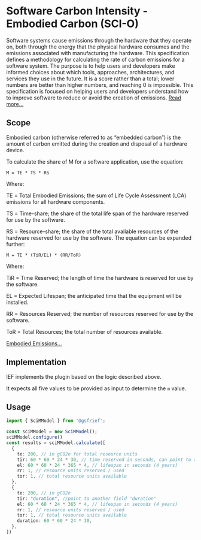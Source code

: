 # Software Carbon Intensity - Embodied Carbon (SCI-O)

Software systems cause emissions through the hardware that they operate on, both through the energy that the physical
hardware consumes and the emissions associated with manufacturing the hardware. This specification defines a methodology
for calculating the rate of carbon emissions for a software system. The purpose is to help users and developers make
informed choices about which tools, approaches, architectures, and services they use in the future. It is a score rather
than a total; lower numbers are better than higher numbers, and reaching 0 is impossible. This specification is focused
on helping users and developers understand how to improve software to reduce or avoid the creation of
emissions. [Read more...](https://github.com/Green-Software-Foundation/sci/blob/main/Software_Carbon_Intensity/Software_Carbon_Intensity_Specification.md)

## Scope

Embodied carbon (otherwise referred to as “embedded carbon”) is the amount of carbon emitted during the creation and disposal of a hardware device.

To calculate the share of M for a software application, use the equation:
```
M = TE * TS * RS
```
Where:

TE = Total Embodied Emissions; the sum of Life Cycle Assessment (LCA) emissions for all hardware components.

TS = Time-share; the share of the total life span of the hardware reserved for use by the software.

RS = Resource-share; the share of the total available resources of the hardware reserved for use by the software.
The equation can be expanded further:

```M = TE * (TiR/EL) * (RR/ToR)```

Where:

TiR = Time Reserved; the length of time the hardware is reserved for use by the software.

EL = Expected Lifespan; the anticipated time that the equipment will be installed.

RR = Resources Reserved; the number of resources reserved for use by the software.

ToR = Total Resources; the total number of resources available.


[Embodied Emissions...](https://github.com/Green-Software-Foundation/sci/blob/main/Software_Carbon_Intensity/Software_Carbon_Intensity_Specification.md#embodied-emissions)

## Implementation

IEF implements the plugin based on the logic described above.

It expects all five values to be provided as input to determine the ```m``` value.

## Usage

```typescript
import { SciMModel } from '@gsf/ief';

const sciMModel = new SciMModel();
sciMModel.configure()
const results = sciMModel.calculate([
  {
    te: 200, // in gCO2e for total resource units
    tir: 60 * 60 * 24 * 30, // time reserved in seconds, can point to another field "duration"
    el: 60 * 60 * 24 * 365 * 4, // lifespan in seconds (4 years)
    rr: 1, // resource units reserved / used
    tor: 1, // total resource units available
  },
  {
    te: 200, // in gCO2e
    tir: "duration", //point to another field "duration"
    el: 60 * 60 * 24 * 365 * 4, // lifespan in seconds (4 years)
    rr: 1, // resource units reserved / used
    tor: 1, // total resource units available
    duration: 60 * 60 * 24 * 30,
  },
])
```
